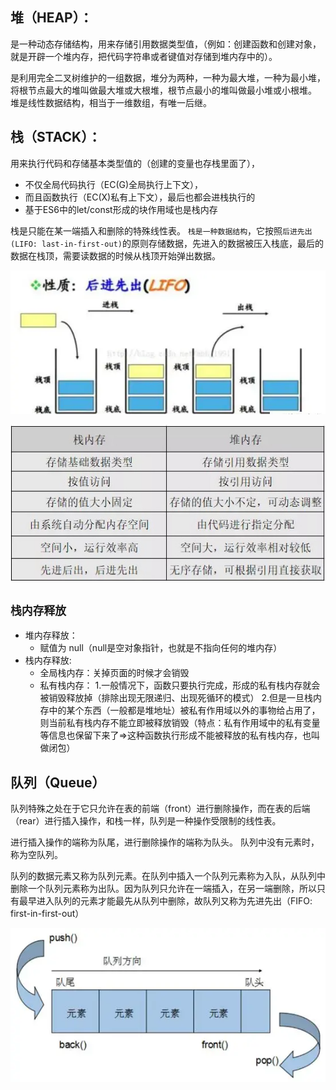 ## 堆（HEAP）： 
是一种动态存储结构，用来存储引用数据类型值，（例如：创建函数和创建对象，就是开辟一个堆内存，把代码字符串或者键值对存储到堆内存中的）。  

是利用完全二叉树维护的一组数据，堆分为两种，一种为最大堆，一种为最小堆，将根节点最大的堆叫做最大堆或大根堆，根节点最小的堆叫做最小堆或小根堆。 堆是线性数据结构，相当于一维数组，有唯一后继。


## 栈（STACK）：
用来执行代码和存储基本类型值的（创建的变量也存栈里面了），
* 不仅全局代码执行（EC(G)全局执行上下文），
* 而且函数执行（EC(X)私有上下文），最后也都会进栈执行的
* 基于ES6中的let/const形成的块作用域也是栈内存

栈是只能在某一端插入和删除的特殊线性表。 `栈是一种数据结构`，它按照`后进先出(LIFO: last-in-first-out)`的原则存储数据，先进入的数据被压入栈底，最后的数据在栈顶，需要读数据的时候从栈顶开始弹出数据。


![](/img/Stack.jpg)


![堆栈](/img/堆栈.jpg)

## `栈内存释放`
* 堆内存释放：
  * 赋值为 null（null是空对象指针，也就是不指向任何的堆内存）
* 栈内存释放:
  * 全局栈内存：关掉页面的时候才会销毁
  * 私有栈内存：
    1.一般情况下，函数只要执行完成，形成的私有栈内存就会被销毁释放掉（排除出现无限递归、出现死循环的模式）
    2.但是一旦栈内存中的某个东西（一般都是堆地址）被私有作用域以外的事物给占用了，则当前私有栈内存不能立即被释放销毁（特点：私有作用域中的私有变量等信息也保留下来了=>这种函数执行形成不能被释放的私有栈内存，也叫做闭包）


## 队列（Queue）
队列特殊之处在于它只允许在表的前端（front）进行删除操作，而在表的后端（rear）进行插入操作，和栈一样，队列是一种操作受限制的线性表。

进行插入操作的端称为队尾，进行删除操作的端称为队头。  队列中没有元素时，称为空队列。

队列的数据元素又称为队列元素。在队列中插入一个队列元素称为入队，从队列中删除一个队列元素称为出队。因为队列只允许在一端插入，在另一端删除，所以只有最早进入队列的元素才能最先从队列中删除，故队列又称为先进先出（FIFO: first-in-first-out）

![](/img/Queue.jpg)